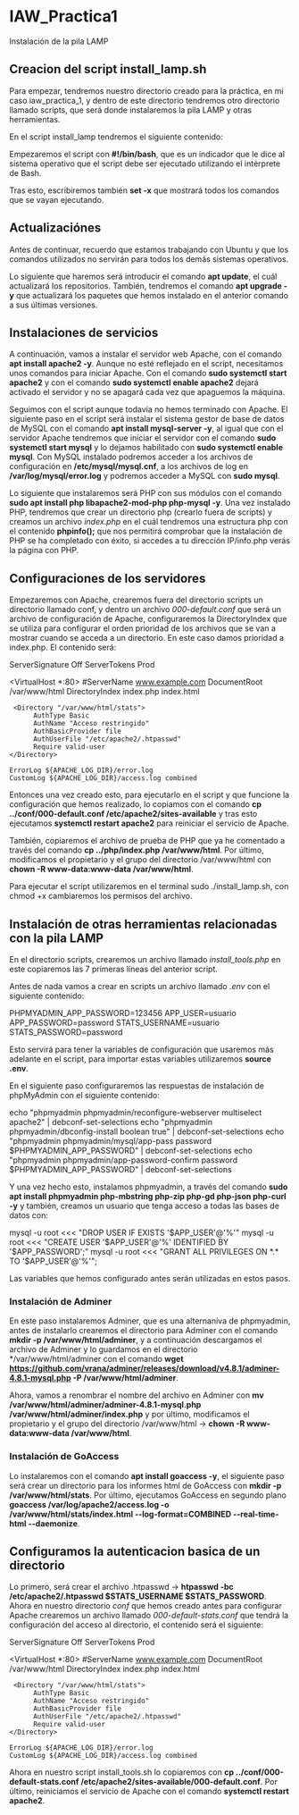 # IAW_Practica1
Instalación de la pila LAMP

## Creacion del script install_lamp.sh
Para empezar, tendremos nuestro directorio creado para la práctica, en mi caso iaw_practica_1, y dentro de este directorio tendremos otro directorio llamado scripts, que será donde instalaremos la pila LAMP y otras herramientas.

En el script install_lamp tendremos el siguiente contenido:

Empezaremos el script con **#!/bin/bash**, que es un indicador que le dice al sistema operativo que el script debe ser ejecutado utilizando el intérprete de Bash.

Tras esto, escribiremos también **set -x** que mostrará todos los comandos que se vayan ejecutando.

## Actualizaciónes
Antes de continuar, recuerdo que estamos trabajando con Ubuntu y que los comandos utilizados no servirán para todos los demás sistemas operativos.

Lo siguiente que haremos será introducir el comando **apt update**, el cuál actualizará los repositorios. También, tendremos el comando **apt upgrade -y** que actualizará los paquetes que hemos instalado en el anterior comando a sus últimas versiones.

## Instalaciones de servicios
A continuación, vamos a instalar el servidor web Apache, con el comando **apt install apache2 -y**. Aunque no esté reflejado en el script, necesitamos unos comandos para iniciar Apache. Con el comando **sudo systemctl start apache2** y con el comando **sudo systemctl enable apache2** dejará activado el servidor y no se apagará cada vez que apaguemos la máquina.

Seguimos con el script aunque todavía no hemos terminado con Apache. El siguiente paso en el script será instalar el sistema gestor de base de datos de MySQL con el comando **apt install mysql-server -y**, al igual que con el servidor Apache tendremos que iniciar el servidor con el comando **sudo systemctl start mysql** y lo dejamos habilitado con **sudo systemctl enable mysql**. Con MySQL instalado podremos acceder a los archivos de configuración en **/etc/mysql/mysql.cnf**, a los archivos de log en **/var/log/mysql/error.log** y podremos acceder a MySQL con **sudo mysql**.

Lo siguiente que instalaremos será PHP con sus módulos con el comando **sudo apt install php libapache2-mod-php php-mysql -y**. Una vez instalado PHP, tendremos que crear un directorio php (crearlo fuera de scripts) y creamos un archivo *index.php* en el cuál tendremos una estructura php con el contenido **phpinfo();** que nos permitirá comprobar que la instalación de PHP se ha completado con éxito, si accedes a tu dirección IP/info.php verás la página con PHP.

## Configuraciones de los servidores
Empezaremos con Apache, crearemos fuera del directorio scripts un directorio llamado conf, y dentro un archivo *000-default.conf* que será un archivo de configuración de Apache, configuraremos la DirectoryIndex que se utiliza para configurar el orden prioridad de los archivos que se van a mostrar cuando se acceda a un directorio. En este caso damos prioridad a index.php. El contenido será:

ServerSignature Off
ServerTokens Prod

<VirtualHost *:80>
    #ServerName www.example.com
    DocumentRoot /var/www/html
    DirectoryIndex index.php index.html

     <Directory "/var/www/html/stats">
          AuthType Basic
          AuthName "Acceso restringido"
          AuthBasicProvider file
          AuthUserFile "/etc/apache2/.htpasswd"
          Require valid-user
    </Directory>

    ErrorLog ${APACHE_LOG_DIR}/error.log
    CustomLog ${APACHE_LOG_DIR}/access.log combined
</VirtualHost>

Entonces una vez creado esto, para ejecutarlo en el script y que funcione la configuración que hemos realizado, lo copiamos con el comando **cp ../conf/000-default.conf /etc/apache2/sites-available** y tras esto ejecutamos **systemctl restart apache2** para reiniciar el servicio de Apache.

También, copiaremos el archivo de prueba de PHP que ya he comentado a través del comando **cp ../php/index.php /var/www/html**. Por último, modificamos el propietario y el grupo del directorio /var/www/html con **chown -R www-data:www-data /var/www/html**.

Para ejecutar el script utilizaremos en el terminal sudo ./install_lamp.sh, con chmod +x cambiaremos los permisos del archivo.

## Instalación de otras herramientas relacionadas con la pila LAMP
En el directorio scripts, crearemos un archivo llamado *install_tools.php* en este copiaremos las 7 primeras líneas del anterior script. 

Antes de nada vamos a crear en scripts un archivo llamado *.env* con el siguiente contenido:

PHPMYADMIN_APP_PASSWORD=123456
APP_USER=usuario
APP_PASSWORD=password
STATS_USERNAME=usuario
STATS_PASSWORD=password

Esto servirá para tener la variables de configuración que usaremos más adelante en el script, para importar estas variables utilizaremos **source .env**. 

En el siguiente paso configuraremos las respuestas de instalación de phpMyAdmin con el siguiente contenido:

echo "phpmyadmin phpmyadmin/reconfigure-webserver multiselect apache2" | debconf-set-selections
echo "phpmyadmin phpmyadmin/dbconfig-install boolean true" | debconf-set-selections
echo "phpmyadmin phpmyadmin/mysql/app-pass password $PHPMYADMIN_APP_PASSWORD" | debconf-set-selections
echo "phpmyadmin phpmyadmin/app-password-confirm password $PHPMYADMIN_APP_PASSWORD" | debconf-set-selections

Y una vez hecho esto, instalamos phpmyadmin, a través del comando **sudo apt install phpmyadmin php-mbstring php-zip php-gd php-json php-curl -y** y también, creamos un usuario que tenga acceso a todas las bases de datos con:

mysql -u root <<< "DROP USER IF EXISTS '$APP_USER'@'%'"
mysql -u root <<< "CREATE USER '$APP_USER'@'%' IDENTIFIED BY '$APP_PASSWORD';"
mysql -u root <<< "GRANT ALL PRIVILEGES ON *.* TO '$APP_USER'@'%'";

Las variables que hemos configurado antes serán utilizadas en estos pasos.

### Instalación de Adminer
En este paso instalaremos Adminer, que es una alternaniva de phpmyadmin, antes de instalarlo crearemos el directorio para Adminer con el comando **mkdir -p /var/www/html/adminer**, y a continuación descargamos el archivo de Adminer y lo guardamos en el directorio */var/www/html/adminer con el comando **wget https://github.com/vrana/adminer/releases/download/v4.8.1/adminer-4.8.1-mysql.php -P /var/www/html/adminer**.

Ahora, vamos a renombrar el nombre del archivo en Adminer con **mv /var/www/html/adminer/adminer-4.8.1-mysql.php /var/www/html/adminer/index.php** y por último, modificamos el propietario y el grupo del directorio /var/www/html -> **chown -R www-data:www-data /var/www/html**.

### Instalación de GoAccess
Lo instalaremos con el comando **apt install goaccess -y**, el siguiente paso será crear un directorio para los informes html de GoAccess con **mkdir -p /var/www/html/stats**. Por último, ejecutamos GoAccess en segundo plano **goaccess /var/log/apache2/access.log -o /var/www/html/stats/index.html --log-format=COMBINED --real-time-html --daemonize**.

## Configuramos la autenticacion basica de un directorio
Lo primero, será crear el archivo .htpasswd -> **htpasswd -bc /etc/apache2/.htpasswd $STATS_USERNAME $STATS_PASSWORD**. Ahora en nuestro directorio *conf* que hemos creado antes para configurar Apache crearemos un archivo llamado *000-default-stats.conf* que tendrá la configuración del acceso al directorio, el contenido será el siguiente:

ServerSignature Off
ServerTokens Prod

<VirtualHost *:80>
    #ServerName www.example.com
    DocumentRoot /var/www/html
    DirectoryIndex index.php index.html

     <Directory "/var/www/html/stats">
          AuthType Basic
          AuthName "Acceso restringido"
          AuthBasicProvider file
          AuthUserFile "/etc/apache2/.htpasswd"
          Require valid-user
    </Directory>

    ErrorLog ${APACHE_LOG_DIR}/error.log
    CustomLog ${APACHE_LOG_DIR}/access.log combined
</VirtualHost>

Ahora en nuestro script install_tools.sh lo copiaremos con **cp ../conf/000-default-stats.conf /etc/apache2/sites-available/000-default.conf**. Por último, reiniciamos el servicio de Apache con el comando **systemctl restart apache2**.






